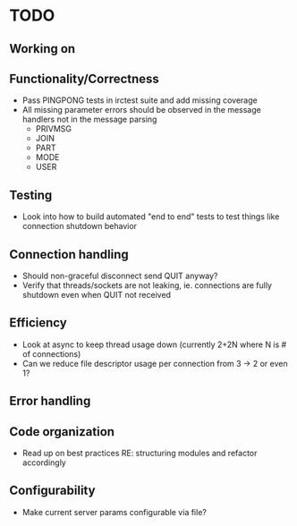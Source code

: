 # TODO

## Working on

## Functionality/Correctness
- Pass PINGPONG tests in irctest suite and add missing coverage
- All missing parameter errors should be observed in the message handlers not in the message parsing
    - PRIVMSG
    - JOIN
    - PART
    - MODE
    - USER

## Testing
- Look into how to build automated "end to end" tests to test things like connection shutdown behavior

## Connection handling
- Should non-graceful disconnect send QUIT anyway?
- Verify that threads/sockets are not leaking, ie. connections are fully shutdown even when QUIT not received

## Efficiency
- Look at async to keep thread usage down (currently 2+2N where N is # of connections)
- Can we reduce file descriptor usage per connection from 3 -> 2 or even 1?

## Error handling

## Code organization
- Read up on best practices RE: structuring modules and refactor accordingly 

## Configurability
- Make current server params configurable via file?
